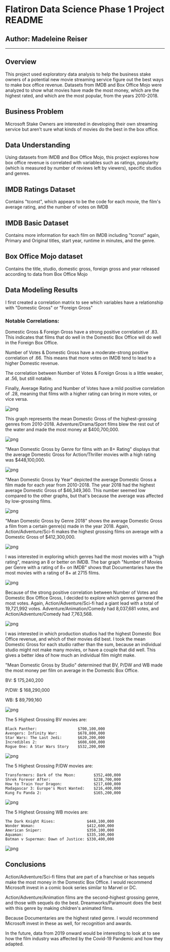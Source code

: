 # Flatiron Data Science Phase 1 Project README

## **Author:** Madeleine Reiser
***

## Overview

This project used exploratory data analysis to help the business stake owners of a potential new movie streaming service figure out the best ways to make box office revenue. Datasets from IMDB and Box Office Mojo were analyzed to show what movies have made the most money, which are the highest rated, and which are the most popular, from the years 2010-2018. 

## Business Problem

Microsoft Stake Owners are interested in developing their own streaming service but aren’t sure what kinds of movies do the best in the box office. 


## Data Understanding

Using datasets from IMDB and Box Office Mojo, this project explores how box office revenue is correlated with variables such as ratings, popularity (which is measured by number of reviews left by viewers), specific studios and genres.  


## IMDB Ratings Dataset

Contains "tconst", which appears to be the code for each movie, the film's average rating, and the number of votes on IMDB

## IMDB Basic Dataset

Contains more information for each film on IMDB including "tconst" again, Primary and Original titles, start year, runtime in minutes, and the genre. 

## Box Office Mojo dataset

Contains the title, studio, domestic gross, foreign gross and year released according to data from Box Office Mojo 

## Data Modeling Results

I first created a correlation matrix to see which variables have a relationship with "Domestic Gross" or "Foreign Gross" 

### Notable Correlations:

Domestic Gross & Foreign Gross have a strong positive correlation of .83. This indicates that films that do well in the Domestic Box Office will do well in the Foreign Box Office.

Number of Votes & Domestic Gross have a moderate-strong positive correlation of .66. This means that more votes on IMDB tend to lead to a higher Domestic revenue.

The correlation between Number of Votes & Foreign Gross is a little weaker, at .56, but still notable.

Finally, Average Rating and Number of Votes have a mild positive correlation of .28, meaning that films with a higher rating can bring in more votes, or vice versa.
    
![png](output_11_1.png)
    



This graph represents the mean Domestic Gross of the highest-grossing genres from 2010-2018. Adventure/Drama/Sport films blew the rest out of the water and made the most money at $400,700,000.
 
![png](output_13_0.png)
    


"Mean Domestic Gross by Genre for films with an 8+ Rating" displays that the average Domestic Gross for Action/Thriller movies with a high rating was $448,100,000.
    
![png](output_15_1.png)
    


"Mean Domestic Gross by Year" depicted the average Domestic Gross a film made for each year from 2010-2018. The year 2018 had the highest average Domestic Gross of $46,349,360. This number seemed low compared to the other graphs, but that's because the average was affected by low-grossing films.
    
![png](output_17_0.png)
    


"Mean Domestic Gross by Genre 2018" shows the average Domestic Gross a film from a certain genre(s) made in the year 2018. Again, Action/Adventure/Sci-fi makes the highest grossing films on average with a Domestic Gross of $412,300,000.
    
![png](output_20_0.png)
    


I was interested in exploring which genres had the most movies with a "high rating", meaning an 8 or better on IMDB. The bar graph "Number of Movies per Genre with a rating of 8+ on IMDB" shows that Documentaries have the most movies with a rating of 8+ at 2715 films.
   
![png](output_22_0.png)
    


Because of the strong positive correlation between Number of Votes and Domestic Box Office Gross, I decided to explore which genres garnered the most votes. Again, Action/Adventure/Sci-fi had a giant lead with a total of 19,721,992 votes. Adventure/Animation/Comedy had 8,037,681 votes, and Action/Adventure/Comedy had 7,763,568.
    
![png](output_24_0.png)
    


I was interested in which production studios had the highest Domestic Box Office revenue, and which of their movies did best. I took the mean Domestic Gross for each studio rather than the sum, because an individual studio might not make many movies, or have a couple that did well. This gives a better idea of how much an individual film might make.

"Mean Domestic Gross by Studio" determined that BV, P/DW and WB made the most money per film on average in the Domestic Box Office.

BV: $ 175,240,200

P/DW: $ 168,290,000

WB: $ 89,799,160

    
![png](output_26_0.png)
    



The 5 Highest Grossing BV movies are:

    Black Panther:                  $700,100,000
    Avengers: Infinity War:         $678,800,000 
    Star Wars: The Last Jedi:       $620,200,000 
    Incredibles 2:                  $608,600,000 
    Rogue One: A Star Wars Story    $532,200,000

![png](output_30_0.png)
    



The 5 Highest Grossing P/DW movies are:

    Transformers: Dark of the Moon:        $352,400,000
    Shrek Forever After:                   $238,700,000 
    How to Train Your Dragon:              $217,600,000 
    Madagascar 3: Europe's Most Wanted:    $216,400,000 
    Kung Fu Panda 2:                       $165,200,000

![png](output_32_0.png)
    



The 5 Highest Grossing WB movies are:

    The Dark Knight Rises:              $448,100,000
    Wonder Woman:                       $412,600,000 
    American Sniper:                    $350,100,000 
    Aquaman:                            $335,100,000 
    Batman v Superman: Dawn of Justice: $330,400,000
    
![png](output_34_0.png)
    


## Conclusions

Action/Adventure/Sci-fi films that are part of a franchise or has sequels make the most money in the Domestic Box Office. I would recommend Microsoft invest in a comic book series similar to Marvel or DC.

Action/Adventure/Animation films are the second-highest grossing genre, and those with sequels do the best. Dreamworks/Paramount does the best with this genre by making children's animated films.

Because Documentaries are the highest rated genre. I would recommend Microsoft invest in these as well, for recognition and awards. 

In the future, data from 2019 onward would be interesting to look at to see how the film industry was affected by the Covid-19 Pandemic and how they adapted. 
